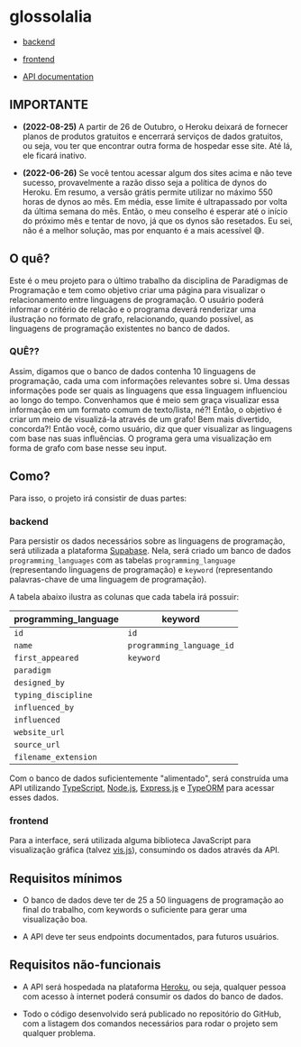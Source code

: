 # glossolalia

- [backend](https://glossolalia-backend.herokuapp.com)

- [frontend](https://glossolalia-frontend.herokuapp.com)

- [API documentation](https://glossolalia-backend.herokuapp.com/api)

## IMPORTANTE

- **(2022-08-25)** A partir de 26 de Outubro, o Heroku deixará de fornecer planos de produtos gratuitos e encerrará serviços de dados gratuitos, ou seja, vou ter que encontrar outra forma de hospedar esse site. Até lá, ele ficará inativo.

- **(2022-06-26)** Se você tentou acessar algum dos sites acima e não teve sucesso, provavelmente a razão disso seja a política de dynos do Heroku. Em resumo, a versão grátis permite utilizar no máximo 550 horas de dynos ao mês. Em média, esse limite é ultrapassado por volta da última semana do mês. Então, o meu conselho é esperar até o início do próximo mês e tentar de novo, já que os dynos são resetados. Eu sei, não é a melhor solução, mas por enquanto é a mais acessível :sweat_smile:.

## O quê?

Este é o meu projeto para o último trabalho da disciplina de Paradigmas de Programação e tem como objetivo criar uma página para visualizar o relacionamento entre linguagens de programação. O usuário poderá informar o critério de relacão e o programa deverá renderizar uma ilustração no formato de grafo, relacionando, quando possível, as linguagens de programação existentes no banco de dados.

### QUÊ??

Assim, digamos que o banco de dados contenha 10 linguagens de programação, cada uma com informações relevantes sobre si. Uma dessas informações pode ser quais as linguagens que essa linguagem influenciou ao longo do tempo. Convenhamos que é meio sem graça visualizar essa informação em um formato comum de texto/lista, né?! Então, o objetivo é criar um meio de visualizá-la através de um grafo! Bem mais divertido, concorda?! Então você, como usuário, diz que quer visualizar as linguagens com base nas suas influências. O programa gera uma visualização em forma de grafo com base nesse seu input.

## Como?

Para isso, o projeto irá consistir de duas partes:

### backend

Para persistir os dados necessários sobre as linguagens de programação, será utilizada a plataforma [Supabase](https://supabase.com/). Nela, será criado um banco de dados `programming_languages` com as tabelas `programming_language` (representando linguagens de programação) e `keyword` (representando palavras-chave de uma linguagem de programação).

A tabela abaixo ilustra as colunas que cada tabela irá possuir:

| programming_language   | keyword                   |
|------------------------|---------------------------|
| `id`                   | `id`                      |
| `name`                 | `programming_language_id` |
| `first_appeared`       | `keyword`                 |
| `paradigm`             |                           |
| `designed_by`          |                           |
| `typing_discipline`    |                           |
| `influenced_by`        |                           |
| `influenced`           |                           |
| `website_url`          |                           |
| `source_url`           |                           |
| `filename_extension`   |                           |

Com o banco de dados suficientemente "alimentado", será construída uma API utilizando [TypeScript](https://www.typescriptlang.org/), [Node.js](https://nodejs.org/), [Express.js](https://expressjs.com/) e [TypeORM](https://typeorm.io/) para acessar esses dados.

### frontend

Para a interface, será utilizada alguma biblioteca JavaScript para visualização gráfica (talvez [vis.js](https://visjs.org/)), consumindo os dados através da API.

## Requisitos mínimos

- O banco de dados deve ter de 25 a 50 linguagens de programação ao final do trabalho, com keywords o suficiente para gerar uma visualização boa.

- A API deve ter seus endpoints documentados, para futuros usuários.

## Requisitos não-funcionais

- A API será hospedada na plataforma [Heroku](https://www.heroku.com/), ou seja, qualquer pessoa com acesso à internet poderá consumir os dados do banco de dados.

- Todo o código desenvolvido será publicado no repositório do GitHub, com a listagem dos comandos necessários para rodar o projeto sem qualquer problema.

